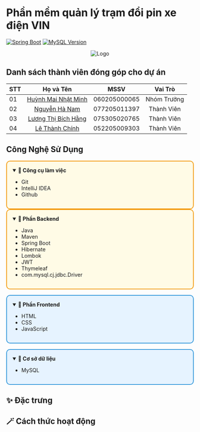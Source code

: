 # Phần mềm quản lý trạm đổi pin xe điện VIN
[![Spring Boot](https://img.shields.io/badge/Spring%20Boot-6DB33F?logo=Spring&logoColor=white&style=flat-square)](https://spring.io/)
[![MySQL Version](https://img.shields.io/badge/MySQL-8.0-blue)](https://dev.mysql.com/downloads/mysql/8.0.html)

<p align="center">
  <img src="https://github.com/user-attachments/assets/9006e978-eb81-4323-b0d8-285023d23424" alt="Logo">
</p>


## Danh sách thành viên đóng góp cho dự án
| STT | Họ và Tên | MSSV | Vai Trò |
|--|--|--|--|
| 01 | <div align="center">[Huỳnh Mai Nhật Minh](https://github.com/huynhmainhatminh)</div> | <div align="center">060205000065</div> | <div align="center">Nhóm Trưởng</div> |
| 02 | <div align="center">[Nguyễn Hà Nam](https://github.com/NguyenHaNam657)</div> | <div align="center">077205011397</div> | <div align="center">Thành Viên</div> |
| 03 | <div align="center">[Lương Thị Bích Hằng](https://github.com/PillowsWannaCry)</div> | <div align="center">075305020765</div> | <div align="center">Thành Viên</div> |
| 04 | <div align="center">[Lê Thành Chính](https://github.com/9hNek)</div> | <div align="center">052205009303</div> | <div align="center">Thành Viên</div> |


## Công Nghệ Sử Dụng

<div style="border: 2px solid #f39c12; padding: 15px; background-color: #fffbe6; border-radius: 10px;">

<details open>
<summary><b>🌟 Công cụ làm việc</b></summary>

- Git
- IntelliJ IDEA
- Github
  
</details>
</div>


<div style="border: 2px solid #f39c12; padding: 15px; background-color: #fffbe6; border-radius: 10px;">

<details open>
<summary><b>🌟 Phần Backend</b></summary>

- Java
- Maven
- Spring Boot
- Hibernate
- Lombok
- JWT
- Thymeleaf
- com.mysql.cj.jdbc.Driver
  
</details>
</div>

<div style="border: 2px solid #3498db; padding: 15px; background-color: #e6f3ff; border-radius: 10px; margin-top: 15px;">

<details open>
<summary><b>🌟 Phần Frontend</b></summary>

- HTML
- CSS
- JavaScript

</details>
</div>

<div style="border: 2px solid #3498db; padding: 15px; background-color: #e6f3ff; border-radius: 10px; margin-top: 15px;">

<details open>
<summary><b>🌟 Cơ sở dữ liệu</b></summary>

- MySQL

</details>
</div>


## ✨ Đặc trưng
## 🪄 Cách thức hoạt động
